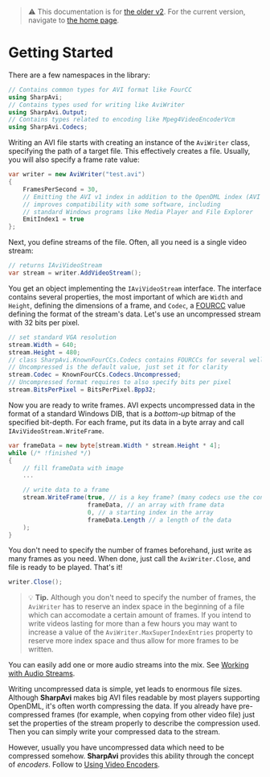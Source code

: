 > :warning: This documentation is for [the older v2](index.md). For the current version, navigate to [the home page](../index.md).

# Getting Started

There are a few namespaces in the library:
```cs
// Contains common types for AVI format like FourCC
using SharpAvi;
// Contains types used for writing like AviWriter
using SharpAvi.Output;
// Contains types related to encoding like Mpeg4VideoEncoderVcm
using SharpAvi.Codecs;
```

Writing an AVI file starts with creating an instance of the `AviWriter` class, specifying the path of a target file. This effectively creates a file. Usually, you will also specify a frame rate value:
```cs
var writer = new AviWriter("test.avi")
{
    FramesPerSecond = 30,
    // Emitting the AVI v1 index in addition to the OpenDML index (AVI v2)
    // improves compatibility with some software, including 
    // standard Windows programs like Media Player and File Explorer
    EmitIndex1 = true
};
```

Next, you define streams of the file. Often, all you need is a single video stream:
```cs
// returns IAviVideoStream
var stream = writer.AddVideoStream();
```

You get an object implementing the `IAviVideoStream` interface. The interface contains several properties, the most important of which are `Width` and `Height`, defining the dimensions of a frame, and `Codec`, a [FOURCC](https://wikipedia.org/wiki/FourCC) value defining the format of the stream's data. Let's use an uncompressed stream with 32 bits per pixel.
```cs
// set standard VGA resolution
stream.Width = 640;
stream.Height = 480;
// class SharpAvi.KnownFourCCs.Codecs contains FOURCCs for several well-known codecs
// Uncompressed is the default value, just set it for clarity
stream.Codec = KnownFourCCs.Codecs.Uncompressed;
// Uncompressed format requires to also specify bits per pixel
stream.BitsPerPixel = BitsPerPixel.Bpp32;
```

Now you are ready to write frames. AVI expects uncompressed data in the format of a standard Windows DIB, that is a _bottom-up_ bitmap of the specified bit-depth. For each frame, put its data in a byte array and call `IAviVideoStream.WriteFrame`.
```cs
var frameData = new byte[stream.Width * stream.Height * 4];
while (/* !finished */)
{
    // fill frameData with image
    ...

    // write data to a frame
    stream.WriteFrame(true, // is a key frame? (many codecs use the concept of key frames, for others - all frames are keys)
                      frameData, // an array with frame data
                      0, // a starting index in the array
                      frameData.Length // a length of the data
    );
}
```

You don't need to specify the number of frames beforehand, just write as many frames as you need. When done, just call the `AviWriter.Close`, and file is ready to be played. That's it!
```cs
writer.Close();
```

> :bulb: **Tip.** Although you don't need to specify the number of frames, the `AviWriter` has to reserve an index space in the beginning of a file which can accomodate a certain amount of frames. If you intend to write videos lasting for more than a few hours you may want to increase a value of the `AviWriter.MaxSuperIndexEntries` property to reserve more index space and thus allow for more frames to be written.

You can easily add one or more audio streams into the mix. See [Working with Audio Streams](working-with-audio-streams.md).

Writing uncompressed data is simple, yet leads to enormous file sizes. Although **SharpAvi** makes big AVI files readable by most players supporting OpenDML, it's often worth compressing the data.
If you already have pre-compressed frames (for example, when copying from other video file) just set the properties of the stream properly to describe the compression used. Then you can simply write your compressed data to the stream.

However, usually you have uncompressed data which need to be compressed somehow. **SharpAvi** provides this ability through the concept of _encoders_. Follow to [Using Video Encoders](using-video-encoders.md).

